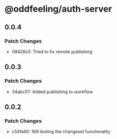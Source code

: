 # @oddfeeling/auth-server

## 0.0.4

### Patch Changes

- 09426c5: Tried to fix remote publishing

## 0.0.3

### Patch Changes

- 34abc57: Added publishing to workflow

## 0.0.2

### Patch Changes

- c54fa60: Still testing the changeset functionality
